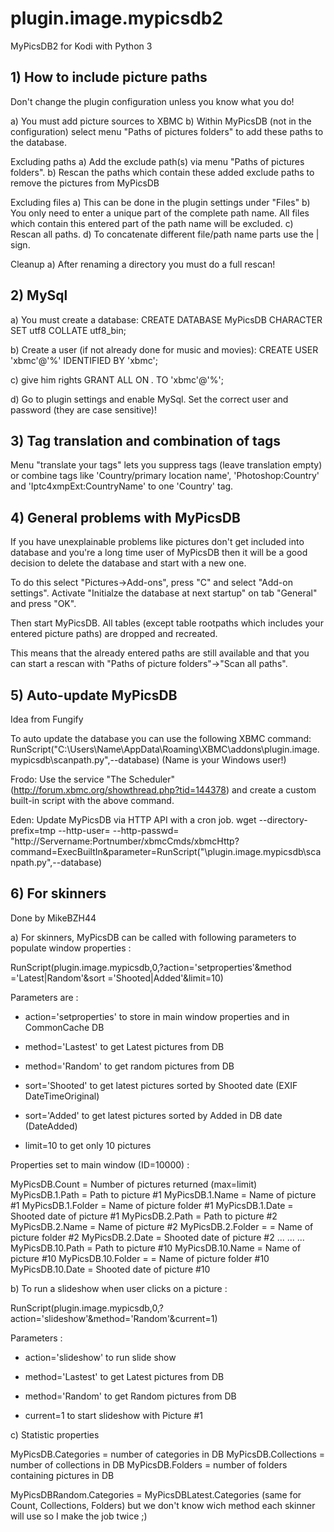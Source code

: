 # plugin.image.mypicsdb2
MyPicsDB2 for Kodi with Python 3

## 1) How to include picture paths
Don't change the plugin configuration unless you know what you do!

a) You must add picture sources to XBMC
b) Within MyPicsDB (not in the configuration) select menu "Paths of pictures folders" to add these paths to the database.

Excluding paths
a) Add the exclude path(s) via menu "Paths of pictures folders".
b) Rescan the paths which contain these added exclude paths to remove the pictures from MyPicsDB

Excluding files
a) This can be done in the plugin settings under "Files"
b) You only need to enter a unique part of the complete path name. All files which contain this entered part of the path name will be excluded.
c) Rescan all paths.
d) To concatenate different file/path name parts use the | sign.

Cleanup
a) After renaming a directory you must do a full rescan!

## 2) MySql
a) You must create a database:
CREATE DATABASE MyPicsDB CHARACTER SET utf8 COLLATE utf8_bin;

b) Create a user (if not already done for music and movies):
CREATE USER 'xbmc'@'%' IDENTIFIED BY 'xbmc';

c) give him rights
GRANT ALL ON *.* TO 'xbmc'@'%';

d) Go to plugin settings and enable MySql. Set the correct user and password (they are case sensitive)!


## 3) Tag translation and combination of tags
Menu "translate your tags" lets you suppress tags (leave translation empty) or combine tags like 'Country/primary location name', 'Photoshop:Country' and 'Iptc4xmpExt:CountryName' to one 'Country' tag. 


## 4) General problems with MyPicsDB
If you have unexplainable problems like pictures don't get included into database and you're a long time user of MyPicsDB then it will be a good decision to delete the database and start with a new one.

To do this select "Pictures->Add-ons", press "C" and select "Add-on settings". 
Activate "Initialze the database at next startup" on tab "General" and press "OK".

Then start MyPicsDB. 
All tables (except table rootpaths which includes your entered picture paths) are dropped and recreated. 

This means that the already entered paths are still available and that you can start a rescan with "Paths of picture folders"->"Scan all paths". 


## 5) Auto-update  MyPicsDB
   Idea from Fungify 
   
   To auto update the database you can use the following XBMC command:
   RunScript("C:\Users\Name\AppData\Roaming\XBMC\addons\plugin.image.mypicsdb\scanpa​th.py",--database)
   (Name is your Windows user!)
   
   Frodo:
   Use the service "The Scheduler" (http://forum.xbmc.org/showthread.php?tid=144378) and create a custom built-in script with the above command.
   
   Eden:
   Update MyPicsDB via HTTP API with a cron job.
   wget --directory-prefix=tmp --http-user=<xbmc username> --http-passwd=<xbmc password> "http://Servername:Portnumber/xbmcCmds/xbmcHttp?command=ExecBuiltIn&parameter=RunScript("<full path to plugin>\plugin.image.mypicsdb\scanpath.py",--database)

   
## 6) For skinners
  Done by MikeBZH44

a) For skinners, MyPicsDB can be called with following parameters to populate window properties :

  RunScript(plugin.image.mypicsdb,0,?action='setproperties'&method ='Latest|Random'&sort ='Shooted|Added'&limit=10)

  Parameters are :

  - action='setproperties' to store in main window properties and in CommonCache DB

  - method='Lastest' to get Latest pictures from DB
  - method='Random' to get random pictures from DB

  - sort='Shooted' to get latest pictures sorted by Shooted date (EXIF DateTimeOriginal)
  - sort='Added' to get latest pictures sorted by Added in DB date (DateAdded)

  - limit=10 to get only 10 pictures

  Properties set to main window (ID=10000) :

  MyPicsDB<Method>.Count = Number of pictures returned (max=limit)
  MyPicsDB<Method>.1.Path = Path to picture #1
  MyPicsDB<Method>.1.Name = Name of picture #1
  MyPicsDB<Method>.1.Folder = Name of picture folder #1
  MyPicsDB<Method>.1.Date = Shooted date of picture #1
  MyPicsDB<Method>.2.Path = Path to picture #2
  MyPicsDB<Method>.2.Name = Name of picture #2
  MyPicsDB<Method>.2.Folder = = Name of picture folder #2
  MyPicsDB<Method>.2.Date = Shooted date of picture #2
  ...
  ...
  ...
  MyPicsDB<Method>.10.Path = Path to picture #10
  MyPicsDB<Method>.10.Name = Name of picture #10
  MyPicsDB<Method>.10.Folder = = Name of picture folder #10
  MyPicsDB<Method>.10.Date = Shooted date of picture #10

  b) To run a slideshow when user clicks on a picture :

  <onclick>RunScript(plugin.image.mypicsdb,0,?action='slideshow'&method='Random'&current=1)</onclick>

  Parameters :

  - action='slideshow' to run slide show

  - method='Lastest' to get Latest pictures from DB
  - method='Random' to get Random pictures from DB

  - current=1 to start slideshow with Picture #1  

  c) Statistic properties

  MyPicsDB<Method>.Categories = number of categories in DB
  MyPicsDB<Method>.Collections = number of collections in DB
  MyPicsDB<Method>.Folders = number of folders containing pictures in DB

  MyPicsDBRandom.Categories = MyPicsDBLatest.Categories (same for Count, Collections, Folders) but we don't know wich method each skinner will use so I make the job twice ;)
  
